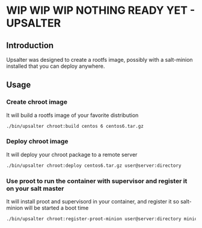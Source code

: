 # WIP WIP WIP NOTHING READY YET - UPSALTER

## Introduction

Upsalter was designed to create a rootfs image, possibly with a salt-minion installed that you can deploy anywhere.

## Usage

### Create chroot image

It will build a rootfs image of your favorite distribution

```sh
./bin/upsalter chroot:build centos 6 centos6.tar.gz
```

### Deploy chroot image

It will deploy your chroot package to a remote server

```sh
./bin/upsalter chroot:deploy centos6.tar.gz user@server:directory
```

### Use proot to run the container with supervisor and register it on your salt master

It will install proot and supervisord in your container, and register it so salt-minion will be started a boot time

```sh
./bin/upsalter chroot:register-proot-minion user@server:directory minion-id yoursaltmaster.address.net
```
